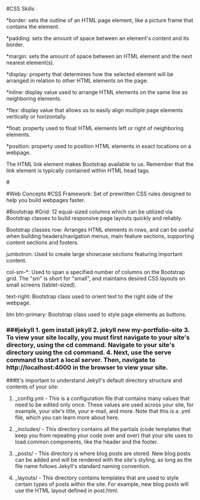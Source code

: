#CSS Skills

*border: sets the outline of an HTML page element, like a picture frame that contains the element.


*padding: sets the amount of space between an element's content and its border.


*margin: sets the amount of space between an HTML element and the next nearest element(s).

*display: property that determines how the selected element will be arranged in relation to other HTML elements on the page.


*inline: display value used to arrange HTML elements on the same line as neighboring elements.


*flex: display value that allows us to easily align multiple page elements vertically or horizontally.


*float: property used to float HTML elements left or right of neighboring elements.


*position: property used to position HTML elements in exact locations on a webpage.


The HTML link element makes Bootstrap available to us. 
Remember that the link element is typically contained within HTML head tags.

#<link rel="stylesheet" href="https://maxcdn.bootstrapcdn.com/bootstrap/3.3.6/css/bootstrap.min.css"/>

#Web Concepts
#CSS Framework: Set of prewritten CSS rules designed to help you build webpages faster.

#Bootstrap 
#Grid: 12 equal-sized columns which can be utilized via Bootstrap classes to build responsive page layouts quickly and reliably.

Bootstrap classes
row: Arranges HTML elements in rows, and can be useful when building headers/navigation menus, main feature sections, supporting content sections and footers.

jumbotron: Used to create large showcase sections featuring important content.

col-sm-*: Used to span a specified number of columns on the Bootstrap grid. The "sm" is short for "small", and maintains desired CSS layouts on small screens (tablet-sized).

text-right: Bootstrap class used to orient text to the right side of the webpage.

btn btn-primary: Bootstrap class used to style page elements as buttons.

<h3>###jekyll
1. gem install jekyll
2. jekyll new my-portfolio-site
3. To view your site locally, you must first navigate to your site's directory, using the cd command.
Navigate to your site's directory using the cd command.
4. Next, use the serve command to start a local server. Then, navigate to http://localhost:4000 in the browser to view your site.</h3>

###It's important to understand Jekyll's default directory structure and contents of your site:

1. _config.yml - This is a configuration file that contains many values that need to be edited only once. These values are used across your site, for example, your site's title, your e-mail, and more. Note that this is a .yml file, which you can learn more about here.

2. _includes/ - This directory contains all the partials (code templates that keep you from repeating your code over and over) that your site uses to load common components, like the header and the footer.

3. _posts/ - This directory is where blog posts are stored. New blog posts can be added and will be rendered with the site's styling, as long as the file name follows Jekyll's standard naming convention.

4. _layouts/ - This directory contains templates that are used to style certain types of posts within the site. For example, new blog posts will use the HTML layout defined in post.html.




